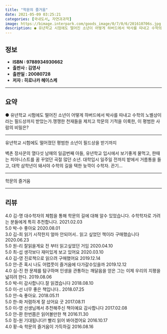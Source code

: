 ```yaml
---
title: "학문의 즐거움"
date: 2021-05-09 03:25:21
categories: [국내도서, 자연과과학]
image: https://bimage.interpark.com/goods_image/0/7/0/6/201610706s.jpg
description: ● 유년학교 시험에도 떨어진 소년이 어떻게 하버드에서 박사를 따내고 수학의 노벨상이라는 필드상까지 받았는가.쟁쟁한 천재들을 제치고 학문의 기적을 이룩한, 이 평범한 사람의 비밀은?
---
```


## **정보**

- **ISBN : 9788934930662**
- **출판사 : 김영사**
- **출판일 : 20080728**
- **저자 : 히로나카 헤이스케**

------



## **요약**

●  유년학교 시험에도 떨어진 소년이 어떻게 하버드에서 박사를 따내고 수학의 노벨상이라는 필드상까지 받았는가.쟁쟁한 천재들을 제치고 학문의 기적을 이룩한, 이 평범한 사람의 비밀은?

------

유년학교 시험에도 떨어졌던 평범한 소년이 필드상을 받기까지

벽촌 장사꾼의 열다섯 남매의 일곱번째 아들, 유년학교 입시에서 보기좋게 물먹고, 한때는 피아니스트를 꿈 꾸었던 곡절 많던 소년. 대학입시 일주일 전까지 밭에서 거름통을 들고, 대학 삼학년이 돼서야 수학의 길을 택한 늦깍이 수학자. 끈기... 

------


학문의 즐거움 

------


## **리뷰** 

4.0 김-명 대수학자의 체험을 통해 학문의 길에 대해 알수 있었습니다. 수학학자로 가려는 분들에게 특히 추천합니다. 2021.02.03 <br/>5.0 박-수 좋아요 2020.08.01 <br/>3.0 김-희 읽기 시작한지 얼마 안되어서.. 읽고 싶었던 책이라 구매했습니다 2020.06.23 <br/>5.0 원-리 잘읽을게요 전 부터 읽고싶었던 거임 2020.04.10 <br/>5.0 최-섭 생각보다 재미있게 보고 있어요 2020.03.10 <br/>4.0 김-영 진로책으로 읽으려 구매했어요  2019.12.14 <br/>5.0 안-준 혹시 나도 어렵풋이 즐거움에 다가갈수있을까 2019.12.12 <br/>4.0 심-진 한 문제를 탐구하며 인생을 관통하는 깨달음을 얻은 그는 이제 우리의 지평을 넓히려 한다. 2019.08.06 <br/>5.0 박-미 감사합니다.잘 읽겠습니다 2018.08.10 <br/>5.0 이-선 너무 좋은 책입니다.. 2018.07.25 <br/>5.0 안-숙 좋아요. 2018.05.11 <br/>5.0 한-화 저렴하게 잘 샀어요 굿 2017.08.11 <br/>5.0 이-영 선생님께서 추천해주신 책이예요
감사합니다 2017.02.08 <br/>5.0 안-환 한번쯤은 읽어볼만한 책 2016.11.30 <br/>5.0 정-원 기대됩니다!! 빨리 읽어 봐야겠어요 2016.10.17 <br/>4.0 황-숙 학문의 즐거움이 가득하길 2016.08.16 <br/>